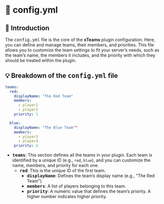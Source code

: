 # 📝 config.yml

## 📄 **Introduction**

The <kbd>config.yml</kbd> file is the core of the **xTeams** plugin configuration. Here, you can define and manage teams, their members, and priorities. This file allows you to customize the team settings to fit your server’s needs, such as the team’s name, the members it includes, and the priority with which they should be treated within the plugin.

## **💡 Breakdown of the&#x20;**<kbd>**config.yml**</kbd>**&#x20;file**

```yaml
teams:
  red:
    displayName: "The Red Team"
    members:
      - player1
      - player2
    priority: 1

  blue:
    displayName: "The Blue Team""
    members:
      - player3
      - player4
    priority: 2
```

* <kbd>**teams**</kbd>: This section defines all the teams in your plugin. Each team is identified by a unique ID (e.g., `red`, `blue`), and you can customize the name, members, and priority for each one.
  * <kbd>**red**</kbd>: This is the unique ID of the first team.
    * <kbd>**displayName**</kbd>: Defines the team’s display name (e.g., "The Red Team").
    * <kbd>**members**</kbd>: A list of players belonging to this team.
    * <kbd>**priority**</kbd>: A numeric value that defines the team’s priority. A higher number indicates higher priority.
